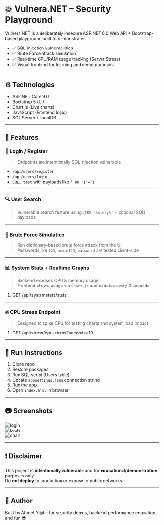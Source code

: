 # 💥 Vulnera.NET – Security Playground

Vulnera.NET is a deliberately insecure ASP.NET 6.0 Web API + Bootstrap-based playground built to demonstrate:

- ✅ SQL Injection vulnerabilities
- ✅ Brute Force attack simulation
- ✅ Real-time CPU/RAM usage tracking (Server Stress)
- ✅ Visual frontend for learning and demo purposes

---

## ⚙️ Technologies

- ASP.NET Core 9.0
- Bootstrap 5 (UI)
- Chart.js (Live charts)
- JavaScript (Frontend logic)
- SQL Server / LocalDB

---

## 📁 Features

### 🔐 Login / Register
> Endpoints are intentionally SQL injection vulnerable

- `/api/users/register`  
- `/api/users/login`  
- `SQLi test` with payloads like `' OR '1'='1`

---

### 🔍 User Search
> Vulnerable search feature using `LIKE '%query%'` + optional SQLi payloads

---

### 🚨 Brute Force Simulation
> Run dictionary-based brute force attack from the UI  
> Passwords like `123`, `admin123`, `password` are tested client-side

---

### 📊 System Stats + Realtime Graphs
> Backend exposes CPU & memory usage  
> Frontend shows usage via `Chart.js` and updates every 3 seconds



1. GET /api/systemstats/stats

---

### 🔥 CPU Stress Endpoint
> Designed to spike CPU for testing charts and system load impact

1. GET /api/stress/cpu-stress?seconds=10
---

## 🚀 Run Instructions

1. Clone repo  
2. Restore packages  
3. Run SQL script (Users table)  
4. Update `appsettings.json` connection string  
5. Run the app  
6. Open `index.html` in browser

---

## 📷 Screenshots

![login](screenshots/login.png)  
![brute](screenshots/brute.png)  
![chart](screenshots/systemstats.png)

---

## ❗ Disclaimer

This project is **intentionally vulnerable** and for **educational/demonstration** purposes only.  
Do **not deploy** to production or expose to public networks.

---

## 🧠 Author

Built by Ahmet Yiğit – for security demos, backend performance education, and fun 😎
